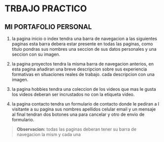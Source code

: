 # TRBAJO PRACTICO
## MI PORTAFOLIO PERSONAL 
1. la pagina inicio o index tendra una barra de navegacion a las siguientes paginas esta barra debera estar presente en todas las paginas, como titulo pondras sus nombres una seccion de sus datos personales y una seccion con su imagen.

2. la pagina proyectos tendra la misma barra de navegacion anterios, en esta pagina añadiran una breve descripcion sobre sus experiencia formativas en situaciones reales de trabajo. cada descripcion con una imagen.

3. la pagina hobbies tendra una coleccion de los videos que mas le gusta los videos deberan ser incrustados no con la etiqueta video.

4. la pagina contacto tendra un formulario de contacto donde le pediran a l visitante a su pagina sus nombres apellidos celular email y un mensaje al final tendran dos botones una para cancelar y otro de envio de formulario.

> **Observacion:**
todas las paginas deberan tener su barra de navegacion la mism y cada una